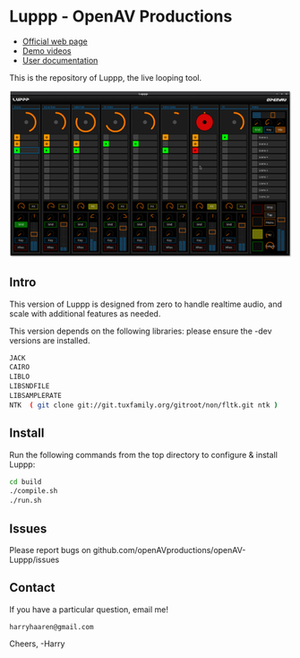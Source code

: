 Luppp - OpenAV Productions
===============================

  * [Official web page](http://openavproductions.com/luppp)
  * [Demo videos](https://www.youtube.com/playlist?list=PLPVwzZjovbBxIik8lUisH5XdLzALDeY9j)
  * [User documentation](http://openavproductions.com/doc/luppp.html)

This is the repository of Luppp, the live looping tool.

![screenshot](resources/screenshots/1.2.png "Luppp 1.2 Screenshot")

Intro
-----
This version of Luppp is designed from zero to handle realtime
audio, and scale with additional features as needed.

This version depends on the following libraries:
please ensure the -dev versions are installed.

```bash
JACK
CAIRO
LIBLO
LIBSNDFILE
LIBSAMPLERATE
NTK  ( git clone git://git.tuxfamily.org/gitroot/non/fltk.git ntk )
```

Install
-------

Run the following commands from the top directory to configure & install Luppp:

```bash
cd build
./compile.sh
./run.sh
```


Issues
------
Please report bugs on github.com/openAVproductions/openAV-Luppp/issues


Contact
-------
If you have a particular question, email me!
```
harryhaaren@gmail.com
```

Cheers, -Harry
